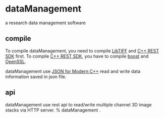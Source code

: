# dataManagement
a research data management software

## compile
To compile dataManagement, you need to compile [LibTIFF][] and [C++ REST SDK][] first. To compile [C++ REST SDK][], you have to compile [boost][] and [OpenSSL][].

dataManagement use [JSON for Modern C++][] read and write data information saved in json file.

## api
dataManagement use rest api to read/write multiple channel 3D image stacks via HTTP server.
  % dataManagement <server> <fileList>.
  

[LibTIFF]: http://www.remotesensing.org/libtiff
[C++ REST SDK]:https://github.com/Microsoft/cpprestsdk
[JSON for Modern C++]:https://github.com/nlohmann/json
[boost]:http://www.boost.org
[OpenSSL]:https://www.openssl.org

